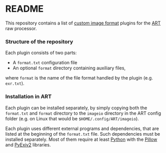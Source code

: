 # README #

This repository contains a list of [custom image format](https://bitbucket.org/agriggio/art/wiki/Customformats) plugins for the [ART](https://bitbucket.org/agriggio/art) raw processor.

### Structure of the repository ###

Each plugin consists of two parts: 

* A `format.txt` configuration file
* An optional `format` directory containing auxiliary files,

where `format` is the name of the file format handled by the plugin (e.g. `exr.txt`).

### Installation in ART ###

Each plugin can be installed separately, by simply copying both the `format.txt` and `format` directory to the `imageio` directory in the ART config folder (e.g. on Linux that would be `$HOME/.config/ART/imageio`).

Each plugin uses different external programs and dependencies, that are listed at the beginning of the `format.txt` file. Such dependencies must be installed separately.
Most of them require at least [Python](http://www.python.org) with the [Pillow](https://python-pillow.org/) and [PyExiv2](https://pypi.org/project/pyexiv2/) libraries.

